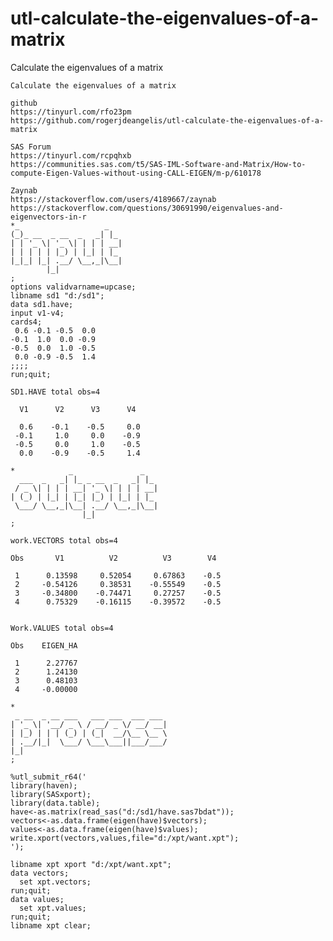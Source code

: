 # utl-calculate-the-eigenvalues-of-a-matrix
Calculate the eigenvalues of a matrix

    Calculate the eigenvalues of a matrix                                                                                        
                                                                                                                                 
    github                                                                                                                       
    https://tinyurl.com/rfo23pm                                                                                                  
    https://github.com/rogerjdeangelis/utl-calculate-the-eigenvalues-of-a-matrix                                                 
                                                                                                                                 
    SAS Forum                                                                                                                    
    https://tinyurl.com/rcpqhxb                                                                                                  
    https://communities.sas.com/t5/SAS-IML-Software-and-Matrix/How-to-compute-Eigen-Values-without-using-CALL-EIGEN/m-p/610178   
                                                                                                                                 
    Zaynab                                                                                                                       
    https://stackoverflow.com/users/4189667/zaynab                                                                               
    https://stackoverflow.com/questions/30691990/eigenvalues-and-eigenvectors-in-r                                               
    *_                   _                                                                                                       
    (_)_ __  _ __  _   _| |_                                                                                                     
    | | '_ \| '_ \| | | | __|                                                                                                    
    | | | | | |_) | |_| | |_                                                                                                     
    |_|_| |_| .__/ \__,_|\__|                                                                                                    
            |_|                                                                                                                  
    ;                                                                                                                            
    options validvarname=upcase;                                                                                                 
    libname sd1 "d:/sd1";                                                                                                        
    data sd1.have;                                                                                                               
    input v1-v4;                                                                                                                 
    cards4;                                                                                                                      
     0.6 -0.1 -0.5  0.0                                                                                                          
    -0.1  1.0  0.0 -0.9                                                                                                          
    -0.5  0.0  1.0 -0.5                                                                                                          
     0.0 -0.9 -0.5  1.4                                                                                                          
    ;;;;                                                                                                                         
    run;quit;                                                                                                                    
                                                                                                                                 
    SD1.HAVE total obs=4                                                                                                         
                                                                                                                                 
      V1      V2      V3      V4                                                                                                 
                                                                                                                                 
      0.6    -0.1    -0.5     0.0                                                                                                
     -0.1     1.0     0.0    -0.9                                                                                                
     -0.5     0.0     1.0    -0.5                                                                                                
      0.0    -0.9    -0.5     1.4                                                                                                
                                                                                                                                 
    *            _               _                                                                                               
      ___  _   _| |_ _ __  _   _| |_                                                                                             
     / _ \| | | | __| '_ \| | | | __|                                                                                            
    | (_) | |_| | |_| |_) | |_| | |_                                                                                             
     \___/ \__,_|\__| .__/ \__,_|\__|                                                                                            
                    |_|                                                                                                          
    ;                                                                                                                            
                                                                                                                                 
    work.VECTORS total obs=4                                                                                                     
                                                                                                                                 
    Obs       V1          V2          V3        V4                                                                               
                                                                                                                                 
     1      0.13598     0.52054     0.67863    -0.5                                                                              
     2     -0.54126     0.38531    -0.55549    -0.5                                                                              
     3     -0.34800    -0.74471     0.27257    -0.5                                                                              
     4      0.75329    -0.16115    -0.39572    -0.5                                                                              
                                                                                                                                 
                                                                                                                                 
    Work.VALUES total obs=4                                                                                                      
                                                                                                                                 
    Obs    EIGEN_HA                                                                                                              
                                                                                                                                 
     1      2.27767                                                                                                              
     2      1.24130                                                                                                              
     3      0.48103                                                                                                              
     4     -0.00000                                                                                                              
                                                                                                                                 
    *                                                                                                                            
     _ __  _ __ ___   ___ ___  ___ ___                                                                                           
    | '_ \| '__/ _ \ / __/ _ \/ __/ __|                                                                                          
    | |_) | | | (_) | (_|  __/\__ \__ \                                                                                          
    | .__/|_|  \___/ \___\___||___/___/                                                                                          
    |_|                                                                                                                          
    ;                                                                                                                            
                                                                                                                                 
    %utl_submit_r64('                                                                                                            
    library(haven);                                                                                                              
    library(SASxport);                                                                                                           
    library(data.table);                                                                                                         
    have<-as.matrix(read_sas("d:/sd1/have.sas7bdat"));                                                                           
    vectors<-as.data.frame(eigen(have)$vectors);                                                                                 
    values<-as.data.frame(eigen(have)$values);                                                                                   
    write.xport(vectors,values,file="d:/xpt/want.xpt");                                                                          
    ');                                                                                                                          
                                                                                                                                 
    libname xpt xport "d:/xpt/want.xpt";                                                                                         
    data vectors;                                                                                                                
      set xpt.vectors;                                                                                                           
    run;quit;                                                                                                                    
    data values;                                                                                                                 
      set xpt.values;                                                                                                            
    run;quit;                                                                                                                    
    libname xpt clear;                                                                                                           
                                                                                                                                 
                                                                                                                                 
                                                                                                               
